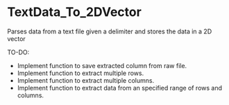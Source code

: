 # TextData_To_2DVector
Parses data from a text file given a delimiter and stores the data in a 2D vector


TO-DO:
- Implement function to save extracted column from raw file.
- Implement function to extract multiple rows.
- Implement function to extract multiple columns.
- Implement function to extract data from an specified range of rows and columns.